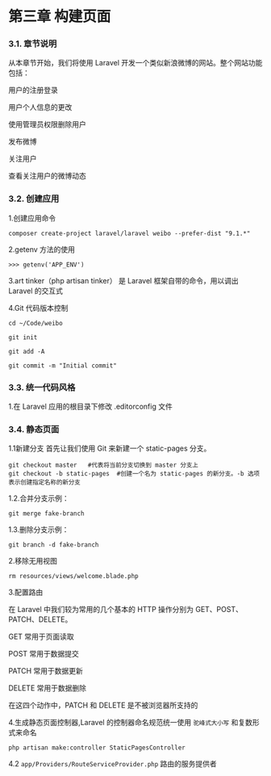 # 第三章 构建页面

###  3.1. 章节说明

从本章节开始，我们将使用 Laravel 开发一个类似新浪微博的网站。整个网站功能包括：

用户的注册登录

用户个人信息的更改

使用管理员权限删除用户

发布微博

关注用户

查看关注用户的微博动态

### 3.2. 创建应用

1.创建应用命令

`composer create-project laravel/laravel weibo --prefer-dist "9.1.*"`

2.getenv 方法的使用

`>>> getenv('APP_ENV')`

3.art tinker（php artisan tinker） 是 Laravel 框架自带的命令，用以调出 Laravel 的交互式

4.Git 代码版本控制

`cd ~/Code/weibo`

`git init`

`git add -A`

`git commit -m "Initial commit"`

### 3.3. 统一代码风格

1.在 Laravel 应用的根目录下修改 .editorconfig 文件

### 3.4. 静态页面

1.1新建分支 首先让我们使用 Git 来新建一个 static-pages 分支。  

```
git checkout master   #代表将当前分支切换到 master 分支上  
git checkout -b static-pages  #创建一个名为 static-pages 的新分支。-b 选项表示创建指定名称的新分支
```

1.2.合并分支示例：
```
git merge fake-branch
```

1.3.删除分支示例：
```
git branch -d fake-branch
```  

2.移除无用视图

```
rm resources/views/welcome.blade.php
```

3.配置路由  

在 Laravel 中我们较为常用的几个基本的 HTTP 操作分别为 GET、POST、PATCH、DELETE。  

GET 常用于页面读取  

POST 常用于数据提交

PATCH 常用于数据更新

DELETE 常用于数据删除

在这四个动作中，PATCH 和 DELETE 是不被浏览器所支持的

4.生成静态页面控制器,Laravel 的控制器命名规范统一使用 `驼峰式大小写` 和复数形式来命名  

```
php artisan make:controller StaticPagesController
```

4.2 `app/Providers/RouteServiceProvider.php` 路由的服务提供者